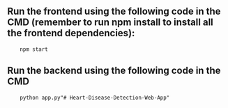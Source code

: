 
## Run the frontend using the following code in the CMD (remember to run npm install to install all the frontend dependencies):
        npm start

## Run the backend using the following code in the CMD
        python app.py"# Heart-Disease-Detection-Web-App" 
